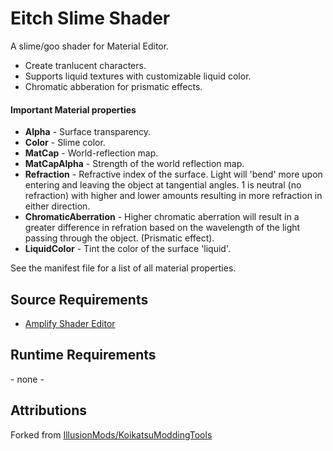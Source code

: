 # Eitch Slime Shader
A slime/goo shader for Material Editor.

* Create tranlucent characters.
* Supports liquid textures with customizable liquid color.
* Chromatic abberation for prismatic effects.

#### Important Material properties
* __Alpha__ - Surface transparency.
* __Color__ - Slime color.
* __MatCap__ - World-reflection map.
* __MatCapAlpha__ - Strength of the world reflection map.
* __Refraction__ - Refractive index of the surface. Light will 'bend' more upon entering and leaving the object 
at tangential angles. 1 is neutral (no refraction) with higher and lower amounts resulting in more refraction in
 either direction.
* __ChromaticAberration__ - Higher chromatic aberration will result in a greater difference in refration based on the
wavelength of the light passing through the object. (Prismatic effect).
* __LiquidColor__ - Tint the color of the surface 'liquid'.

See the manifest file for a list of all material properties.

## Source Requirements
* [Amplify Shader Editor](https://assetstore.unity.com/packages/tools/visual-scripting/amplify-shader-editor-68570)

## Runtime Requirements
\- none -

## Attributions
Forked from [IllusionMods/KoikatsuModdingTools](https://github.com/IllusionMods/KoikatsuModdingTools)
